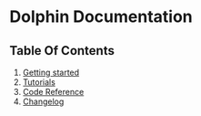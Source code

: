 # Dolphin Documentation

## Table Of Contents

<!-- The documentation follows the project documentation as described the [Diátaxis documentation framework](https://diataxis.fr/)
-->

1. [Getting started](./getting-started.md)
1. [Tutorials](tutorials.md)
1. [Code Reference](reference/summary.md)
1. [Changelog](../CHANGELOG.md)
<!-- 1. [How-To Guides](how-to-guides.md) -->
<!-- 1. [Background theory](background-theory.md) -->

